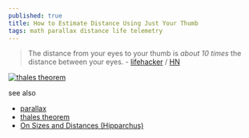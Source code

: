 ```yaml
---
published: true
title: How to Estimate Distance Using Just Your Thumb
tags: math parallax distance life telemetry
---
```

> The distance from your eyes to your thumb is *about 10 times* the distance between your eyes. - [lifehacker](https://lifehacker.com/how-to-estimate-distance-using-just-your-thumb-1849365952) / [HN](https://news.ycombinator.com/item?id=32355136)

[![thales theorem](https://upload.wikimedia.org/wikipedia/commons/d/d5/Thales_theorem_1.png)](https://en.wikipedia.org/wiki/Thales_of_Miletus#Thales'_theorems)

see also
- [parallax](https://en.wikipedia.org/wiki/Parallax)
- [thales theorem](https://en.wikipedia.org/wiki/Thales_of_Miletus#Thales'_theorems)
- [On Sizes and Distances (Hipparchus)](https://en.wikipedia.org/wiki/On_Sizes_and_Distances_(Hipparchus))
